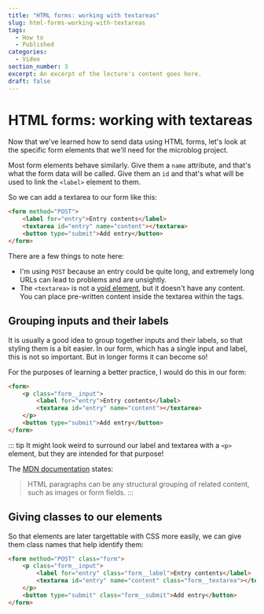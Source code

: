 ```yaml
---
title: "HTML forms: working with textareas"
slug: html-forms-working-with-textareas
tags:
  - How to
  - Published
categories:
  - Video
section_number: 3
excerpt: An excerpt of the lecture's content goes here.
draft: false
---
```


# HTML forms: working with textareas

Now that we've learned how to send data using HTML forms, let's look at the specific form elements that we'll need for the microblog project.

Most form elements behave similarly. Give them a `name` attribute, and that's what the form data will be called. Give them an `id` and that's what will be used to link the `<label>` element to them.

So we can add a textarea to our form like this:

```html
<form method="POST">
    <label for="entry">Entry contents</label>
    <textarea id="entry" name="content"></textarea>
    <button type="submit">Add entry</button>
</form>
```

There are a few things to note here:

- I'm using `POST` because an entry could be quite long, and extremely long URLs can lead to problems and are unsightly.
- The `<textarea>` is not a [void element](/section03/lectures/01_elements/), but it doesn't have any content. You can place pre-written content inside the textarea within the tags.

## Grouping inputs and their labels

It is usually a good idea to group together inputs and their labels, so that styling them is a bit easier. In our form, which has a single input and label, this is not so important. But in longer forms it can become so!

For the purposes of learning a better practice, I would do this in our form:

```html
<form>
    <p class="form__input">
        <label for="entry">Entry contents</label>
        <textarea id="entry" name="content"></textarea>
    </p>
    <button type="submit">Add entry</button>
</form>
```

::: tip
It might look weird to surround our label and textarea with a `<p>` element, but they are intended for that purpose!

The [MDN documentation](https://developer.mozilla.org/en-US/docs/Web/HTML/Element/p) states:

> HTML paragraphs can be any structural grouping of related content, such as images or form fields.
:::

## Giving classes to our elements

So that elements are later targettable with CSS more easily, we can give them class names that help identify them:

```html
<form method="POST" class="form">
    <p class="form__input">
        <label for="entry" class="form__label">Entry contents</label>
        <textarea id="entry" name="content" class="form__textarea"></textarea>
    </p>
    <button type="submit" class="form__submit">Add entry</button>
</form>
```